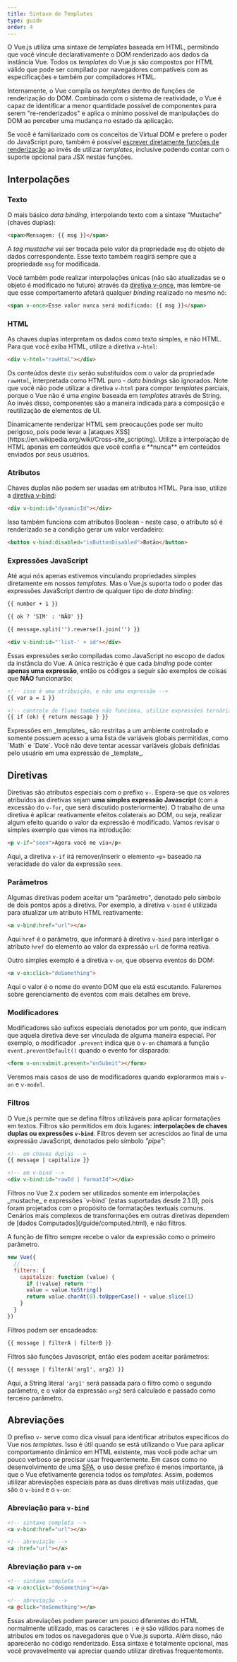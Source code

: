 ```yaml
---
title: Sintaxe de Templates
type: guide
order: 4
---
```


O Vue.js utiliza uma sintaxe de _templates_ baseada em HTML, permitindo que você vincule declarativamente o DOM renderizado aos dados da instância Vue. Todos os _templates_ do Vue.js são compostos por HTML válido que pode ser compilado por navegadores compatíveis com as especificações e também por compiladores HTML.

Internamente, o Vue compila os _templates_ dentro de funções de renderização do DOM. Combinado com o sistema de reatividade, o Vue é capaz de identificar a menor quantidade possível de componentes para serem "re-renderizados" e aplica o mínimo possível de manipulações do DOM ao perceber uma mudança no estado da aplicação.

Se você é familiarizado com os conceitos de Virtual DOM e prefere o poder do JavaScript puro, também é possível [escrever diretamente funções de renderização](/guide/render-function.html) ao invés de utilizar _templates_, inclusive podendo contar com o suporte opcional para JSX nestas funções.

## Interpolações

### Texto

O mais básico _data binding_, interpolando texto com a sintaxe "Mustache" (chaves duplas):

``` html
<span>Mensagem: {{ msg }}</span>
```

A _tag mustache_ vai ser trocada pelo valor da propriedade `msg` do objeto de dados correspondente. Esse texto também reagirá sempre que a propriedade `msg` for modificada.

Você também pode realizar interpolações únicas (não são atualizadas se o objeto é modificado no futuro) através da [diretiva v-once](/api/#v-once), mas lembre-se que esse comportamento afetará qualquer _binding_ realizado no mesmo nó:

``` html
<span v-once>Esse valor nunca será modificado: {{ msg }}</span>
```

### HTML

As chaves duplas interpretam os dados como texto simples, e não HTML. Para que você exiba HTML, utilize a diretiva `v-html`:

``` html
<div v-html="rawHtml"></div>
```

Os conteúdos deste `div` serão substituídos com o valor da propriedade `rawHtml`, interpretada como HTML puro - _data bindings_ são ignorados. Note que você não pode utilizar a diretiva `v-html` para compor _templates_ parciais, porque o Vue não é uma _engine_ baseada em _templates_ através de String. Ao invés disso, componentes são a maneira indicada para a composição e reutilização de elementos de UI.

<p class="tip">Dinamicamente renderizar HTML sem preocauções pode ser muito perigoso, pois pode levar a [ataques XSS](https://en.wikipedia.org/wiki/Cross-site_scripting). Utilize a interpolação de HTML apenas em conteúdos que você confia e **nunca** em conteúdos enviados por seus usuários.</p>

### Atributos

Chaves duplas não podem ser usadas em atributos HTML. Para isso, utilize a [diretiva v-bind](/api/#v-bind):

``` html
<div v-bind:id="dynamicId"></div>
```

Isso também funciona com atributos Boolean - neste caso, o atributo só é renderizado se a condição gerar um valor verdadeiro:

``` html
<button v-bind:disabled="isButtonDisabled">Botão</button>
```

### Expressões JavaScript

Até aqui nós apenas estivemos vinculando propriedades simples diretamente em nossos _templates_. Mas o Vue.js suporta todo o poder das expressões JavaScript dentro de qualquer tipo de _data binding_:

``` html
{{ number + 1 }}

{{ ok ? 'SIM' : 'NÃO' }}

{{ message.split('').reverse().join('') }}

<div v-bind:id="'list-' + id"></div>
```

Essas expressões serão compiladas como JavaScript no escopo de dados da instância do Vue. A única restrição é que cada _binding_ pode conter **apenas uma expressão**, então os códigos a seguir são exemplos de coisas que **NÃO** funcionarão:

``` html
<!-- isso é uma atribuição, e não uma expressão -->
{{ var a = 1 }}

<!-- controle de fluxo também não funciona, utilize expressões ternárias -->
{{ if (ok) { return message } }}
```

<p class="tip">Expressões em _templates_ são restritas a um ambiente controlado e somente possuem acesso a uma lista de variáveis globais permitidas, como `Math` e `Date`. Você não deve tentar acessar variáveis globais definidas pelo usuário em uma expressão de _template_.</p>

## Diretivas

Diretivas são atributos especiais com o prefixo `v-`. Espera-se que os valores atribuídos às diretivas sejam **uma simples expressão Javascript** (com a excessão do `v-for`, que será discutido posteriormente). O trabalho de uma diretiva é aplicar reativamente efeitos colaterais ao DOM, ou seja, realizar algum efeito quando o valor da expressão é modificado. Vamos revisar o simples exemplo que vimos na introdução:

``` html
<p v-if="seen">Agora você me viu</p>
```

Aqui, a diretiva `v-if` irá remover/inserir o elemento `<p>` baseado na veracidade do valor da expressão `seen`.

### Parâmetros

Algumas diretivas podem aceitar um "parâmetro", denotado pelo símbolo de dois pontos após a diretiva. Por exemplo, a diretiva `v-bind` é utilizada para atualizar um atributo HTML reativamente:

``` html
<a v-bind:href="url"></a>
```

Aqui `href` é o parâmetro, que informará à diretiva `v-bind` para interligar o atributo `href` do elemento ao valor da expressão `url` de forma reativa.

Outro simples exemplo é a diretiva `v-on`, que observa eventos do DOM:

``` html
<a v-on:click="doSomething">
```

Aqui o valor é o nome do evento DOM que ela está escutando. Falaremos sobre gerenciamento de eventos com mais detalhes em breve.

### Modificadores

Modificadores são sufixos especiais denotados por um ponto, que indicam que aquela diretiva deve ser vinculada de alguma maneira especial. Por exemplo, o modificador `.prevent` indica que o `v-on` chamará a função `event.preventDefault()` quando o evento for disparado:

``` html
<form v-on:submit.prevent="onSubmit"></form>
```

Veremos mais casos de uso de modificadores quando explorarmos mais `v-on` e `v-model`.

### Filtros

O Vue.js permite que se defina filtros utilizáveis para aplicar formatações em textos. Filtros são permitidos em dois lugares: **interpolações de chaves duplas ou expressões `v-bind`**. Filtros devem ser acrescidos ao final de uma expressão JavaScript, denotados pelo símbolo _"pipe"_:

``` html
<!-- em chaves duplas -->
{{ message | capitalize }}

<!-- em v-bind -->
<div v-bind:id="rawId | formatId"></div>
```

<p class="tip">Filtros no Vue 2.x podem ser utilizados somente em interpolações _mustache_ e expressões `v-bind` (estas suportadas desde 2.1.0), pois foram projetados com o propósito de formatações textuais comuns. Cenários mais complexos de transformações em outras diretivas dependem de [dados Computados](/guide/computed.html), e não filtros.</p>

A função de filtro sempre recebe o valor da expressão como o primeiro parâmetro.

``` js
new Vue({
  // ...
  filters: {
    capitalize: function (value) {
      if (!value) return ''
      value = value.toString()
      return value.charAt(0).toUpperCase() + value.slice(1)
    }
  }
})
```

Filtros podem ser encadeados:

``` html
{{ message | filterA | filterB }}
```

Filtros são funções Javascript, então eles podem aceitar parâmetros:

``` html
{{ message | filterA('arg1', arg2) }}
```

Aqui, a String literal `'arg1'` será passada para o filtro como o segundo parâmetro, e o valor da expressão `arg2` será calculado e passado como terceiro parâmetro.

## Abreviações

O prefixo `v-` serve como dica visual para identificar atributos específicos do Vue nos _templates_. Isso é útil quando se está utilizando o Vue para aplicar comportamento dinâmico em HTML existente, mas você pode achar um pouco verboso se precisar usar frequentemente. Em casos como no desenvolvimento de uma [SPA](https://en.wikipedia.org/wiki/Single-page_application), o uso desse prefixo é menos importante, já que o Vue efetivamente gerencia todos os _templates_. Assim, podemos utilizar abreviações especiais para as duas diretivas mais utilizadas, que são o `v-bind` e o `v-on`:

### Abreviação para `v-bind`

``` html
<!-- sintaxe completa -->
<a v-bind:href="url"></a>

<!-- abreviação -->
<a :href="url"></a>
```

### Abreviação para `v-on`

``` html
<!-- sintaxe completa -->
<a v-on:click="doSomething"></a>

<!-- abreviação -->
<a @click="doSomething"></a>
```

Essas abreviações podem parecer um pouco diferentes do HTML normalmente utilizado, mas os caracteres `:` e `@` são válidos para nomes de atributos em todos os navegadores que o Vue.js suporta. Além disso, não aparecerão no código renderizado. Essa sintaxe é totalmente opcional, mas você provavelmente vai apreciar quando utilizar diretivas frequentemente.
